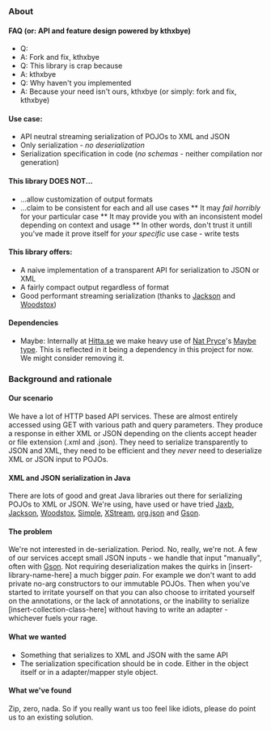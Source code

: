 ### About

#### FAQ (or: API and feature design powered by kthxbye)
* Q: <insert-any-differing-opinion-about-this-library-here>
* A: Fork and fix, kthxbye
* Q: This library is crap because <insert-any-relevant-or-non-relevant-religious-stance-here>
* A: kthxbye
* Q: Why haven't you implemented <insert-whatever-thing-you-think-this-sort-of-library-should-support-here>
* A: Because your need isn't ours, kthxbye (or simply: fork and fix, kthxbye)

#### Use case:
* API neutral streaming serialization of POJOs to XML and JSON
* Only serialization - _no deserialization_
* Serialization specification in code (_no schemas_ - neither compilation nor generation)

#### This library DOES NOT...
* ...allow customization of output formats
* ...claim to be consistent for each and all use cases
** It may _fail horribly_ for your particular case
** It may provide you with an inconsistent model depending on context and usage
** In other words, don't trust it untill you've made it prove itself for _your specific_ use case - write tests

#### This library offers:
* A naive implementation of a transparent API for serialization to JSON or XML
* A fairly compact output regardless of format
* Good performant streaming serialization (thanks to [Jackson](http://jackson.codehaus.org/) and [Woodstox](http://woodstox.codehaus.org/))

#### Dependencies
* Maybe: Internally at [Hitta.se](http://www.hitta.se/) we make heavy use of [Nat Pryce](http://www.natpryce.com/)'s [Maybe type](https://github.com/npryce/maybe-java). This is reflected in it being a dependency in this project for now. We might consider removing it.

### Background and rationale

#### Our scenario
We have a lot of HTTP based API services. These are almost entirely accessed using GET with various path and query parameters. They produce a response in either XML or JSON depending on the clients accept header or file extension (.xml and .json). They need to serialize transparently to JSON and XML, they need to be efficient and they _never_ need to deserialize XML or JSON input to POJOs.

#### XML and JSON serialization in Java
There are lots of good and great Java libraries out there for serializing POJOs to XML or JSON. We're using, have used or have tried [Jaxb](http://jaxb.java.net/), [Jackson](http://jackson.codehaus.org/), [Woodstox](http://woodstox.codehaus.org/), [Simple](http://simple.sourceforge.net/), [XStream](http://xstream.codehaus.org/), [org.json](http://www.json.org/java/index.html) and [Gson](http://code.google.com/p/google-gson/).

#### The problem
We're not interested in de-serialization. Period. No, really, we're not. A few of our services accept small JSON inputs - we handle that input "manually", often with [Gson](http://code.google.com/p/google-gson/).
Not requiring deserialization makes the quirks in [insert-library-name-here] a much bigger _pain_. For example we don't want to add private no-arg constructors to our immutable POJOs. Then when you've started to irritate yourself on that you can also choose to irritated yourself on the annotations, or the lack of annotations, or the inability to serialize [insert-collection-class-here] without having to write an adapter - whichever fuels your rage.

#### What we wanted
* Something that serializes to XML and JSON with the same API
* The serialization specification should be in code. Either in the object itself or in a adapter/mapper style object.

#### What we've found
Zip, zero, nada. So if you really want us too feel like idiots, please do point us to an existing solution.
